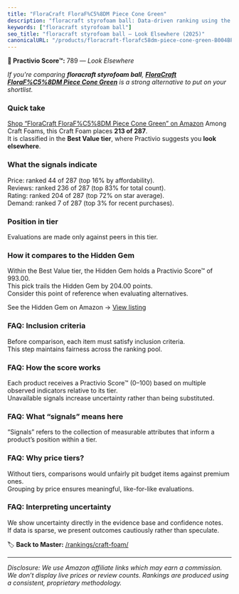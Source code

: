 ```yaml
---
title: "FloraCraft FloraF%C5%8DM Piece Cone Green"
description: "floracraft styrofoam ball: Data-driven ranking using the Practivio Score™. Positioned by quality, value, demand, findability, momentum."
keywords: ["floracraft styrofoam ball"]
seo_title: "floracraft styrofoam ball — Look Elsewhere (2025)"
canonicalURL: "/products/floracraft-florafc58dm-piece-cone-green-B004BPR9L8/"
---
```


**🚫 Practivio Score™:** 789 — _Look Elsewhere_


*If you're comparing **floracraft styrofoam ball**, **[FloraCraft FloraF%C5%8DM Piece Cone Green](https://www.amazon.com/dp/B004BPR9L8?tag=practivio-20)** is a strong alternative to put on your shortlist.*
### Quick take
[Shop “FloraCraft FloraF%C5%8DM Piece Cone Green” on Amazon](https://www.amazon.com/dp/B004BPR9L8?tag=practivio-20)
Among Craft Foams, this Craft Foam places **213 of 287**.  
It is classified in the **Best Value tier**, where Practivio suggests you **look elsewhere**.

### What the signals indicate
Price: ranked 44 of 287 (top 16% by affordability).  
Reviews: ranked 236 of 287 (top 83% for total count).  
Rating: ranked 204 of 287 (top 72% on star average).  
Demand: ranked 7 of 287 (top 3% for recent purchases).

### Position in tier
Evaluations are made only against peers in this tier.

### How it compares to the Hidden Gem
Within the Best Value tier, the Hidden Gem holds a Practivio Score™ of 993.00.  
This pick trails the Hidden Gem by 204.00 points.  
Consider this point of reference when evaluating alternatives.  

See the Hidden Gem on Amazon → [View listing](https://www.amazon.com/dp/B07Q9PXSYL?tag=practivio-20)

### FAQ: Inclusion criteria
Before comparison, each item must satisfy inclusion criteria.  
This step maintains fairness across the ranking pool.

### FAQ: How the score works
Each product receives a Practivio Score™ (0–100) based on multiple observed indicators relative to its tier.  
Unavailable signals increase uncertainty rather than being substituted.

### FAQ: What “signals” means here
“Signals” refers to the collection of measurable attributes that inform a product’s position within a tier.

### FAQ: Why price tiers?
Without tiers, comparisons would unfairly pit budget items against premium ones.  
Grouping by price ensures meaningful, like-for-like evaluations.

### FAQ: Interpreting uncertainty
We show uncertainty directly in the evidence base and confidence notes.  
If data is sparse, we present outcomes cautiously rather than speculate.


🏷️ **Back to Master:** [/rankings/craft-foam/](/rankings/craft-foam/)

---
_Disclosure: We use Amazon affiliate links which may earn a commission. We don’t display live prices or review counts. Rankings are produced using a consistent, proprietary methodology._
